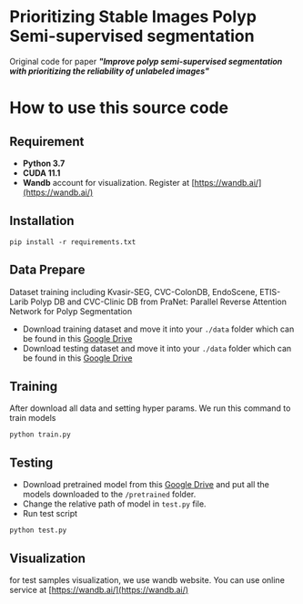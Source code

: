 # Prioritizing Stable Images Polyp Semi-supervised segmentation 
Original code for paper ***"Improve polyp semi-supervised segmentation with prioritizing the reliability of unlabeled images"***

# How to use this source code 

## Requirement
* **Python 3.7**
* **CUDA 11.1**
* **Wandb** account for visualization. Register at [https://wandb.ai/](https://wandb.ai/)
## Installation 

```beam.assembly
pip install -r requirements.txt 
```

## Data Prepare 

Dataset training including Kvasir-SEG, CVC-ColonDB, EndoScene, ETIS-Larib Polyp DB and CVC-Clinic DB from PraNet: Parallel Reverse Attention Network for Polyp Segmentation

* Download training dataset and move it into your `./data` folder which can be found in this [Google Drive](https://drive.google.com/file/d/1lODorfB33jbd-im-qrtUgWnZXxB94F55/view)
* Download testing dataset and move it into your `./data` folder which can be found in this [Google Drive](https://drive.google.com/file/d/1o8OfBvYE6K-EpDyvzsmMPndnUMwb540R/view)

## Training 
After download all data and setting hyper params. We run this command to train models
```beam.assembly
python train.py
```
## Testing 

* Download pretrained model from this [Google Drive](https://drive.google.com/drive/folders/15ekYgeLrqFHKiYQxNYe29z1KuINGh8ya?usp=sharing)
and put all the models downloaded to the `/pretrained` folder.
* Change the relative path of model in ``test.py`` file.
* Run test script 

```beam.assembly
python test.py
```

## Visualization 
for test samples visualization, we use wandb website. You can use online service at [https://wandb.ai/](https://wandb.ai/) 
